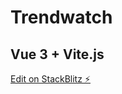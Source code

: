 # Trendwatch

## Vue 3 + Vite.js

[Edit on StackBlitz ⚡️](https://stackblitz.com/edit/vitejs-vite-viwn3j)
